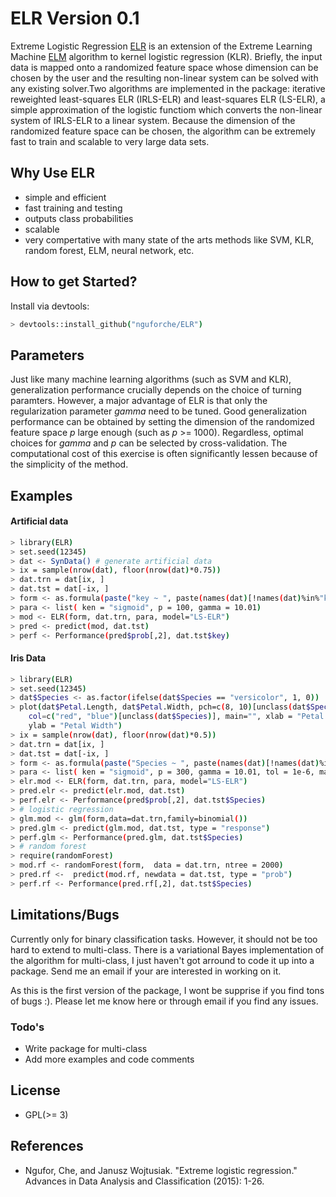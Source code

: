 # ELR Version 0.1 

Extreme Logistic Regression [ELR](http://link.springer.com/article/10.1007%2Fs11634-014-0194-2) is an extension of the Extreme Learning Machine [ELM](http://www.ncbi.nlm.nih.gov/pubmed/21984515) algorithm to kernel logistic regression (KLR). Briefly, the input data is mapped onto a randomized feature space whose dimension can be chosen by the user and the resulting non-linear system can be solved with any existing solver.Two algorithms are implemented in the package: iterative reweighted least-squares ELR (IRLS-ELR) and least-squares ELR (LS-ELR), a simple approximation of the logistic functiom which converts the non-linear system of IRLS-ELR to a linear system. Because the dimension of the randomized feature space can be chosen, the algorithm can be extremely fast to train and scalable to very large data sets.     

## Why Use ELR
  - simple and efficient 
  - fast training and testing
  - outputs class probabilities 
  - scalable 
  - very compertative with many state of the arts methods like SVM, KLR, random forest, ELM, neural network, etc.  

## How to get Started? 
Install via devtools: 

```sh
> devtools::install_github("nguforche/ELR")
```
## Parameters

Just like many machine learning algorithms (such as SVM and KLR), generalization performance crucially depends on the choice of turning paramters. However, a major advantage of ELR is that only the regularization parameter *gamma* need to be tuned. Good generalization performance can be obtained by setting the dimension of the randomized feature space *p* large enough (such as *p* >= 1000). Regardless, optimal choices for *gamma* and *p* can be selected by cross-validation. The computational cost of this exercise is often significantly lessen because of the simplicity of the method.   



## Examples
#### Artificial data 
```sh
> library(ELR)
> set.seed(12345)
> dat <- SynData() # generate artificial data 
> ix = sample(nrow(dat), floor(nrow(dat)*0.75))
> dat.trn = dat[ix, ]
> dat.tst = dat[-ix, ]
> form <- as.formula(paste("key ~ ", paste(names(dat)[!names(dat)%in%"key"], collapse = "+")))
> para <- list( ken = "sigmoid", p = 100, gamma = 10.01)
> mod <- ELR(form, dat.trn, para, model="LS-ELR")
> pred <- predict(mod, dat.tst)
> perf <- Performance(pred$prob[,2], dat.tst$key)

```
#### Iris Data 
```sh
> library(ELR)
> set.seed(12345)
> dat$Species <- as.factor(ifelse(dat$Species == "versicolor", 1, 0))
> plot(dat$Petal.Length, dat$Petal.Width, pch=c(8, 10)[unclass(dat$Species)], 
    col=c("red", "blue")[unclass(dat$Species)], main="", xlab = "Petal length", 
    ylab = "Petal Width")
> ix = sample(nrow(dat), floor(nrow(dat)*0.5))
> dat.trn = dat[ix, ]
> dat.tst = dat[-ix, ]
> form <- as.formula(paste("Species ~ ", paste(names(dat)[!names(dat)%in%"Species"], collapse = "+")))
> para <- list( ken = "sigmoid", p = 300, gamma = 10.01, tol = 1e-6, max.iter = 100)
> elr.mod <- ELR(form, dat.trn, para, model="LS-ELR")
> pred.elr <- predict(elr.mod, dat.tst)
> perf.elr <- Performance(pred$prob[,2], dat.tst$Species)
> # logistic regression 
> glm.mod <- glm(form,data=dat.trn,family=binomial())
> pred.glm <- predict(glm.mod, dat.tst, type = "response")
> perf.glm <- Performance(pred.glm, dat.tst$Species)
> # random forest 
> require(randomForest)
> mod.rf <- randomForest(form,  data = dat.trn, ntree = 2000) 	
> pred.rf <-  predict(mod.rf, newdata = dat.tst, type = "prob") 
> perf.rf <- Performance(pred.rf[,2], dat.tst$Species)
```


## Limitations/Bugs 

Currently only for binary classification tasks. However, it should not be too hard to extend to multi-class. There is a variational Bayes implementation of the algorithm for multi-class, I just haven't got arround to code it up into a package. Send me an email if your are interested in working on it. 

As this is the first version of the package, I wont be supprise if you find tons of bugs :). Please let me know here or through email if you find any issues. 


### Todo's
 - Write package for multi-class
 - Add more examples and code comments
 
## License
* GPL(>= 3)

## References
 * Ngufor, Che, and Janusz Wojtusiak. "Extreme logistic regression." 
 Advances in Data Analysis and Classification (2015): 1-26.


[1]: http://example.com/ "Title"




